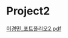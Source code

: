 # Project2 

[이경민_포트폴리오2.pdf](https://github.com/Franklee0810/Project2/files/6234040/_.2.pdf)

